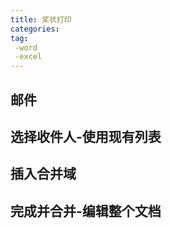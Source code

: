 ```yaml
---
title: 奖状打印
categories: 
tag:
 -word
 -excel
---
```


## 邮件

## 选择收件人-使用现有列表

## 插入合并域

## 完成并合并-编辑整个文档




